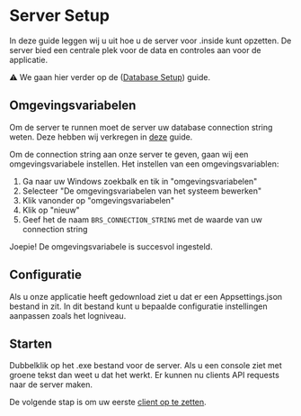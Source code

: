# Server Setup
In deze guide leggen wij u uit hoe u de server voor .inside kunt opzetten. De server bied een centrale
plek voor de data en controles aan voor de applicatie.

:warning: We gaan hier verder op de ([Database Setup](db_setup.md)) guide.

## Omgevingsvariabelen
Om de server te runnen moet de server uw database connection string weten. Deze hebben wij verkregen
in [deze](db_setup.md) guide. 

Om de connection string aan onze server te geven, gaan wij een omgevingsvariabele instellen.
Het instellen van een omgevingsvariablen:

1. Ga naar uw Windows zoekbalk en tik in "omgevingsvariabelen"
2. Selecteer "De omgevingsvariabelen van het systeem bewerken"
3. Klik vanonder op "omgevingsvariabelen"
4. Klik op "nieuw"
5. Geef het de naam `BRS_CONNECTION_STRING` met de waarde van uw connection string

Joepie! De omgevingsvariabele is succesvol ingesteld.

## Configuratie
Als u onze applicatie heeft gedownload ziet u dat er een Appsettings.json bestand in zit. In dit bestand 
kunt u bepaalde configuratie instellingen aanpassen zoals het logniveau.

## Starten
Dubbelklik op het .exe bestand voor de server. Als u een console ziet met groene tekst dan
weet u dat het werkt. Er kunnen nu clients API requests naar de server maken. 

De volgende stap is om uw eerste [client op te zetten](client_setup.md).
